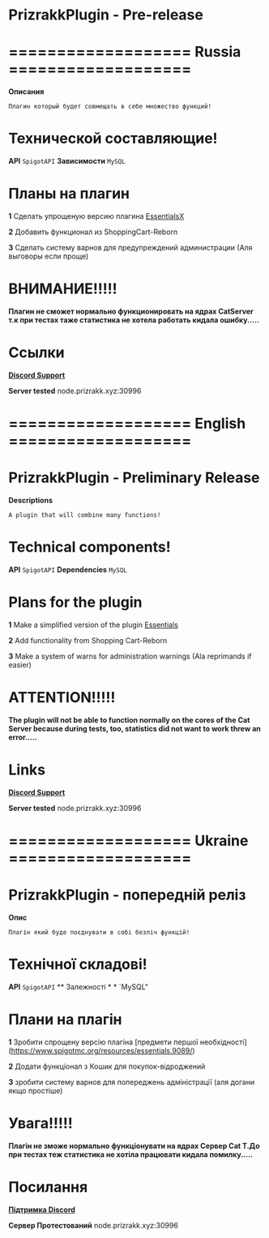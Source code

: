 # PrizrakkPlugin - Pre-release

# ===================  Russia ===================
**Описания**
```
Плагин который будет совмещать в себе множество функций!
```


# Технической составляющие!
**API** ```SpigotAPI```
**Зависимости** ```MySQL```

# Планы на плагин
**1** Сделать упрощеную версию плагина [EssentialsX](https://www.spigotmc.org/resources/essentialsx.9089/)

**2** Добавить функционал из ShoppingCart-Reborn

**3** Сделать систему варнов для предупреждений администрации (Аля выговоры если проще)

# ВНИМАНИЕ!!!!!
**Плагин не сможет нормально функционировать на ядрах CatServer т.к при тестах таже статистика не хотела работать кидала ошибку.....**
# Ссылки

[**Discord Support**](https://discord.gg/U6H9Zw7Fhg)

**Server tested** node.prizrakk.xyz:30996

# ===================  English  ===================


# PrizrakkPlugin - Preliminary Release
**Descriptions**
```
A plugin that will combine many functions!
```


# Technical components!
**API** `SpigotAPI`
**Dependencies** `MySQL`

# Plans for the plugin
**1** Make a simplified version of the plugin [Essentials](https://www.spigotmc.org/resources/essentials.9089/)

**2** Add functionality from Shopping Cart-Reborn

**3** Make a system of warns for administration warnings (Ala reprimands if easier)

# ATTENTION!!!!!
**The plugin will not be able to function normally on the cores of the Cat Server because during tests, too, statistics did not want to work threw an error.....**
# Links

[**Discord Support**](https://discord.gg/U6H9Zw7Fhg)

**Server tested** node.prizrakk.xyz:30996

# ===================  Ukraine  ===================

# PrizrakkPlugin - попередній реліз
**Опис**
```
Плагін який буде поєднувати в собі безліч функцій!
```


# Технічної складові!
**API** ```SpigotAPI```
** Залежності * * `MySQL"

# Плани на плагін
**1** Зробити спрощену версію плагіна [предмети першої необхідності] (https://www.spigotmc.org/resources/essentials.9089/)

**2** Додати функціонал з Кошик для покупок-відроджений

**3** зробити систему варнов для попереджень адміністрації (аля догани якщо простіше)

# Увага!!!!!
**Плагін не зможе нормально функціонувати на ядрах Сервер Cat Т.До при тестах теж статистика не хотіла працювати кидала помилку.....**
# Посилання

[**Підтримка Discord**](https://discord.gg/U6H9Zw7Fhg)

**Сервер Протестований** node.prizrakk.xyz:30996
